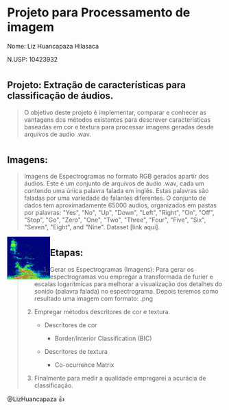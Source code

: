 ﻿
# <h1> Projeto para Processamento de imagem

Nome: Liz Huancapaza Hilasaca

N.USP: 10423932

# <h2> Projeto: Extração de caracterı́sticas para classificação de áudios.
   <blockquote>
  <p>
    O objetivo deste projeto é implementar, comparar e conhecer as vantagens dos métodos existentes para descrever características baseadas em cor e textura para processar imagens geradas desde arquivos de audio .wav.
  </p>
  <p></p>
</blockquote>


# <h2> Imagens: 

 <blockquote>
  <p>
Imagens de Espectrogramas no formato RGB gerados apartir dos áudios. Este é um conjunto de arquivos de áudio .wav, cada um contendo uma única palavra falada em inglês. Estas palavras são faladas por uma variedade de falantes diferentes. O conjunto de dados tem aproximadamente 65000 audios, organizados em pastas por palavras: "Yes", "No", "Up", "Down", "Left", "Right", "On", "Off", "Stop", "Go", "Zero", "One", "Two", "Three", "Four", "Five", "Six", "Seven", "Eight", and "Nine". Dataset [link aqui].

[link aqui]: http://download.tensorflow.org/data/speech_commands_v0.01.tar.gz

  </p>
  <p></p>
</blockquote>

[link aqui]: http://download.tensorflow.org/data/speech_commands_v0.01.tar.gz


<a href="url"><img src="https://github.com/LizHuancapaza/Audio-Feature-Extraction/blob/master/imagens/2aa787cf_nohash_0.png" align="left" height="100" width="100" ></a>














  <p></p>
  
# <h2> Etapas:

<blockquote>
  <p>

1. Gerar os Espectrogramas (Imagens): Para gerar os espectrogramas vou empregar a transformada de furier e escalas logarı́tmicas para melhorar a visualização dos detalhes do sonido (palavra falada) no espectrograma. Depois teremos como resultado uma imagem com formato: .png 

2. Empregar métodos descritores de cor e textura.
    * Descritores de cor
    
        * Border/Interior Classification (BIC)
    * Descritores de textura
    
        * Co-ocurrence Matrix
3. Finalmente para medir a qualidade empregarei a acurácia de classificação.

  </p>
  <p></p>
</blockquote>

@LizHuancapaza :+1: 
